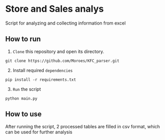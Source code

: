 # Store and Sales analys
Script for analyzing and collecting information from excel

## How to run
1. `Clone` this repository and open its directory.
```shell
git clone https://github.com/Moroes/KFC_parser.git
```
2. Install required `dependencies`
```shell
pip install -r requirements.txt
```
3. `Run` the script
```shell
python main.py
```

## How to use
After running the script, 2 processed tables are filled in csv format, which can be used for further analysis